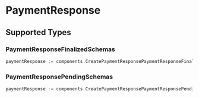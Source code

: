 # PaymentResponse


## Supported Types

### PaymentResponseFinalizedSchemas

```go
paymentResponse := components.CreatePaymentResponsePaymentResponseFinalizedSchemas(components.PaymentResponseFinalizedSchemas{/* values here */})
```

### PaymentResponsePendingSchemas

```go
paymentResponse := components.CreatePaymentResponsePaymentResponsePendingSchemas(components.PaymentResponsePendingSchemas{/* values here */})
```

